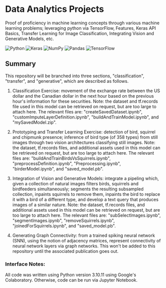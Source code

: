 # Data Analytics Projects

Proof of proficiency in machine learning concepts through various machine learning problems; leveraging python via TensorFlow, Features, Keras API Basics, Transfer Learning for Image Classification, Integrating Vision and Generative Models, etc.


![Python](https://img.shields.io/badge/python-3670A0?style=for-the-badge&logo=python&logoColor=ffdd54) ![Keras](https://img.shields.io/badge/Keras-%23D00000.svg?style=for-the-badge&logo=Keras&logoColor=white) ![NumPy](https://img.shields.io/badge/numpy-%23013243.svg?style=for-the-badge&logo=numpy&logoColor=white) ![Pandas](https://img.shields.io/badge/pandas-%23150458.svg?style=for-the-badge&logo=pandas&logoColor=white) ![TensorFlow](https://img.shields.io/badge/TensorFlow-%23FF6F00.svg?style=for-the-badge&logo=TensorFlow&logoColor=white)


## Summary

This repository will be branched into three sections, "classification", "transfer", and "generative", which are described as follows.

1. Classification Exercise: movement of the exchange rate between the US dollar and the Canadian dollar in the next hour based on the previous hour's information for these securities. Note: the dataset and tf.records file used in this model can be retrieved on request, but are too large to attach here. The relevant files are: "createSavedDataset.ipynb", "customImputeLayerDefinition.ipynb", "buildAndTrainModel.ipynb", and "mySavedModel.zip".

2. Prototyping and Transfer Learning Exercise: detection of bird, squirrel and chipmunk presence; inference of bird type (of 358 types) from still images through two vision architectures classifying still images. Note: the dataset, tf.records files, and additional assets used in this model can be retrieved on request, but are too large to attach here. The relevant files are: "buildAndTrainBirdsVsSquirrels.ipynb", "preprocessDefinition.ipynb", "Preprocessing.ipynb", "birderModel.ipynb", and "saved_model.pb".

3. Integration of Vision and Generative Models: integrate a pipeling which, given a collection of natural images filters birds, squirrels and birdfeeders simultaneously; segments the resulting subsampled collection, inpaints squirrels to remove them, inpaints the bird to replace it with a bird of a different type, and develop a text query that produces images of a similar nature. Note: the dataset, tf.records files, and additional assets used in this model can be retrieved on request, but are too large to attach here. The relevant files are: "subSelectImages.ipynb", "segmentImages.ipynb", "removeSquirrels.ipynb", "joinedForSquirrels.ipynb", and "saved_model.pb".

4. Generating Graph Connectivity: from a trained spiking neural network (SNN), using the notion of adjacency matrices, represent connectivity of neural network layers via graph networks. This won't be added to this repository until the associated publication goes out.

### Interface Notes:

All code was written using Python version 3.10.11 using Google's Colaboratory. Otherwise, code can be run via Jupyter Notebook.
